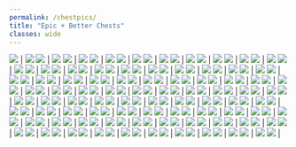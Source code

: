 ```yaml
---
permalink: /chestpics/
title: "Epic + Better Chests"
classes: wide
---  
```


[![](https://media.discordapp.net/attachments/826525665116553228/827368664105484318/image0.png?width=200&height=200)](![](https://cdn.discordapp.com/attachments/826525665116553228/827368664105484318/image0.png)) | [![](https://media.discordapp.net/attachments/826525665116553228/827368700528033812/image0.png?width=200&height=200)](![](https://cdn.discordapp.com/attachments/826525665116553228/827368700528033812/image0.png))
[![](https://media.discordapp.net/attachments/826525665116553228/827542599207616552/image0.png?width=200&height=200)](![](https://cdn.discordapp.com/attachments/826525665116553228/827542599207616552/image0.png)) | [![](https://media.discordapp.net/attachments/826525665116553228/828439499091738694/image0.png?width=200&height=200)](![](https://cdn.discordapp.com/attachments/826525665116553228/828439499091738694/image0.png))
[![](https://media.discordapp.net/attachments/826525665116553228/828439499486527508/image1.png?width=200&height=200)](![](https://cdn.discordapp.com/attachments/826525665116553228/828439499486527508/image1.png)) | [![](https://media.discordapp.net/attachments/826525665116553228/828439499981848618/image2.png?width=200&height=200)](![](https://cdn.discordapp.com/attachments/826525665116553228/828439499981848618/image2.png))
[![](https://media.discordapp.net/attachments/826525665116553228/828439500291702784/image3.png?width=200&height=200)](![](https://cdn.discordapp.com/attachments/826525665116553228/828439500291702784/image3.png)) | [![](https://media.discordapp.net/attachments/826525665116553228/830211930731053126/image0.png?width=200&height=200)](![](https://cdn.discordapp.com/attachments/826525665116553228/830211930731053126/image0.png))
[![](https://media.discordapp.net/attachments/826525665116553228/830211931335819264/image1.png?width=200&height=200)](![](https://cdn.discordapp.com/attachments/826525665116553228/830211931335819264/image1.png)) | [![](https://media.discordapp.net/attachments/826525665116553228/830211931804532786/image2.png?width=200&height=200)](![](https://cdn.discordapp.com/attachments/826525665116553228/830211931804532786/image2.png))
[![](https://media.discordapp.net/attachments/826525665116553228/830211932836462612/image3.png?width=200&height=200)](![](https://cdn.discordapp.com/attachments/826525665116553228/830211932836462612/image3.png)) | [![](https://media.discordapp.net/attachments/826525665116553228/830211933307142184/image4.png?width=200&height=200)](![](https://cdn.discordapp.com/attachments/826525665116553228/830211933307142184/image4.png))
[![](https://media.discordapp.net/attachments/826525665116553228/830833740410126376/image0.png?width=200&height=200)](![](https://cdn.discordapp.com/attachments/826525665116553228/830833740410126376/image0.png)) | [![](https://media.discordapp.net/attachments/826525665116553228/830833740737019984/image1.png?width=200&height=200)](![](https://cdn.discordapp.com/attachments/826525665116553228/830833740737019984/image1.png))
[![](https://media.discordapp.net/attachments/826525665116553228/835731150869102672/IMG_3410.PNG?width=200&height=200)](![](https://cdn.discordapp.com/attachments/826525665116553228/835731150869102672/IMG_3410.PNG)) | [![](https://media.discordapp.net/attachments/826525665116553228/835731161807323166/IMG_3401.PNG?width=200&height=200)](![](https://cdn.discordapp.com/attachments/826525665116553228/835731161807323166/IMG_3401.PNG))
[![](https://media.discordapp.net/attachments/826525665116553228/835731161904578560/IMG_3411.PNG?width=200&height=200)](![](https://cdn.discordapp.com/attachments/826525665116553228/835731161904578560/IMG_3411.PNG)) | [![](https://media.discordapp.net/attachments/826525665116553228/835731551127207956/IMG_3440.PNG?width=200&height=200)](![](https://cdn.discordapp.com/attachments/826525665116553228/835731551127207956/IMG_3440.PNG))
[![](https://media.discordapp.net/attachments/826525665116553228/835731551538118666/IMG_3447.PNG?width=200&height=200)](![](https://cdn.discordapp.com/attachments/826525665116553228/835731551538118666/IMG_3447.PNG)) | [![](https://media.discordapp.net/attachments/826525665116553228/835731559155105792/IMG_3442.PNG?width=200&height=200)](![](https://cdn.discordapp.com/attachments/826525665116553228/835731559155105792/IMG_3442.PNG))
[![](https://media.discordapp.net/attachments/826525665116553228/835731559796703262/IMG_3456.PNG?width=200&height=200)](![](https://cdn.discordapp.com/attachments/826525665116553228/835731559796703262/IMG_3456.PNG)) | [![](https://media.discordapp.net/attachments/826525665116553228/835731713538785320/IMG_3462.PNG?width=200&height=200)](![](https://cdn.discordapp.com/attachments/826525665116553228/835731713538785320/IMG_3462.PNG))
[![](https://media.discordapp.net/attachments/826525665116553228/835731730722979850/IMG_3491.PNG?width=200&height=200)](![](https://cdn.discordapp.com/attachments/826525665116553228/835731730722979850/IMG_3491.PNG)) | [![](https://media.discordapp.net/attachments/826525665116553228/835731732362690630/IMG_3497.PNG?width=200&height=200)](![](https://cdn.discordapp.com/attachments/826525665116553228/835731732362690630/IMG_3497.PNG))
[![](https://media.discordapp.net/attachments/826525665116553228/835731732434911242/IMG_3512.PNG?width=200&height=200)](![](https://cdn.discordapp.com/attachments/826525665116553228/835731732434911242/IMG_3512.PNG)) | [![](https://media.discordapp.net/attachments/826525665116553228/835731732799553586/IMG_3486.PNG?width=200&height=200)](![](https://cdn.discordapp.com/attachments/826525665116553228/835731732799553586/IMG_3486.PNG))
[![](https://media.discordapp.net/attachments/826525665116553228/835731875313221673/IMG_3575.PNG?width=200&height=200)](![](https://cdn.discordapp.com/attachments/826525665116553228/835731875313221673/IMG_3575.PNG)) | [![](https://media.discordapp.net/attachments/826525665116553228/835731876609130508/IMG_3545.PNG?width=200&height=200)](![](https://cdn.discordapp.com/attachments/826525665116553228/835731876609130508/IMG_3545.PNG))
[![](https://media.discordapp.net/attachments/826525665116553228/835731883760680970/IMG_3551.PNG?width=200&height=200)](![](https://cdn.discordapp.com/attachments/826525665116553228/835731883760680970/IMG_3551.PNG)) | [![](https://media.discordapp.net/attachments/826525665116553228/835731883350294538/IMG_3527.PNG?width=200&height=200)](![](https://cdn.discordapp.com/attachments/826525665116553228/835731883350294538/IMG_3527.PNG))
[![](https://media.discordapp.net/attachments/826525665116553228/836040890132201492/image0.png?width=200&height=200)](![](https://cdn.discordapp.com/attachments/826525665116553228/836040890132201492/image0.png)) | [![](https://media.discordapp.net/attachments/826525665116553228/836275532286525460/image0.png?width=200&height=200)](![](https://cdn.discordapp.com/attachments/826525665116553228/836275532286525460/image0.png))
[![](https://media.discordapp.net/attachments/826525665116553228/836275532647628800/image1.png?width=200&height=200)](![](https://cdn.discordapp.com/attachments/826525665116553228/836275532647628800/image1.png)) | [![](https://media.discordapp.net/attachments/826525665116553228/840815557158109224/IMG_3719.PNG?width=200&height=200)](![](https://cdn.discordapp.com/attachments/826525665116553228/840815557158109224/IMG_3719.PNG))
[![](https://media.discordapp.net/attachments/826525665116553228/840815565211959329/IMG_3771.PNG?width=200&height=200)](![](https://cdn.discordapp.com/attachments/826525665116553228/840815565211959329/IMG_3771.PNG)) | [![](https://media.discordapp.net/attachments/826525665116553228/840815575319969812/IMG_3732.PNG?width=200&height=200)](![](https://cdn.discordapp.com/attachments/826525665116553228/840815575319969812/IMG_3732.PNG))
[![](https://media.discordapp.net/attachments/826525665116553228/840815579165098044/IMG_3720.PNG?width=200&height=200)](![](https://cdn.discordapp.com/attachments/826525665116553228/840815579165098044/IMG_3720.PNG)) | [![](https://media.discordapp.net/attachments/826525665116553228/840815579090386994/IMG_3773.PNG?width=200&height=200)](![](https://cdn.discordapp.com/attachments/826525665116553228/840815579090386994/IMG_3773.PNG))
[![](https://media.discordapp.net/attachments/826525665116553228/840815697877008414/IMG_3854.PNG?width=200&height=200)](![](https://cdn.discordapp.com/attachments/826525665116553228/840815697877008414/IMG_3854.PNG)) | [![](https://media.discordapp.net/attachments/826525665116553228/840815710996922368/IMG_3774.PNG?width=200&height=200)](![](https://cdn.discordapp.com/attachments/826525665116553228/840815710996922368/IMG_3774.PNG))
[![](https://media.discordapp.net/attachments/826525665116553228/840815713312702464/IMG_3780.PNG?width=200&height=200)](![](https://cdn.discordapp.com/attachments/826525665116553228/840815713312702464/IMG_3780.PNG)) | [![](https://media.discordapp.net/attachments/826525665116553228/840815714830123018/IMG_3782.PNG?width=200&height=200)](![](https://cdn.discordapp.com/attachments/826525665116553228/840815714830123018/IMG_3782.PNG))
[![](https://media.discordapp.net/attachments/826525665116553228/840815714981773353/IMG_3802.PNG?width=200&height=200)](![](https://cdn.discordapp.com/attachments/826525665116553228/840815714981773353/IMG_3802.PNG)) | [![](https://media.discordapp.net/attachments/826525665116553228/840815878114508820/IMG_3956.PNG?width=200&height=200)](![](https://cdn.discordapp.com/attachments/826525665116553228/840815878114508820/IMG_3956.PNG))
[![](https://media.discordapp.net/attachments/826525665116553228/862195221805400104/image0.jpg?width=200&height=200)](![](https://cdn.discordapp.com/attachments/826525665116553228/862195221805400104/image0.jpg)) | [![](https://media.discordapp.net/attachments/826525665116553228/862195363153838140/image0.jpg?width=200&height=200)](![](https://cdn.discordapp.com/attachments/826525665116553228/862195363153838140/image0.jpg))
[![](https://media.discordapp.net/attachments/826525665116553228/862195478115123231/IMG_3946.PNG?width=200&height=200)](![](https://cdn.discordapp.com/attachments/826525665116553228/862195478115123231/IMG_3946.PNG)) | [![](https://media.discordapp.net/attachments/826525665116553228/862195479324000306/IMG_3948.PNG?width=200&height=200)](![](https://cdn.discordapp.com/attachments/826525665116553228/862195479324000306/IMG_3948.PNG))
[![](https://media.discordapp.net/attachments/826525665116553228/862195480502206474/IMG_3958.PNG?width=200&height=200)](![](https://cdn.discordapp.com/attachments/826525665116553228/862195480502206474/IMG_3958.PNG)) | [![](https://media.discordapp.net/attachments/826525665116553228/862195481517359145/IMG_3961.PNG?width=200&height=200)](![](https://cdn.discordapp.com/attachments/826525665116553228/862195481517359145/IMG_3961.PNG))
[![](https://media.discordapp.net/attachments/826525665116553228/862195630809415710/IMG_3970.PNG?width=200&height=200)](![](https://cdn.discordapp.com/attachments/826525665116553228/862195630809415710/IMG_3970.PNG)) | [![](https://media.discordapp.net/attachments/826525665116553228/862195632198254602/IMG_3995.PNG?width=200&height=200)](![](https://cdn.discordapp.com/attachments/826525665116553228/862195632198254602/IMG_3995.PNG))
[![](https://media.discordapp.net/attachments/826525665116553228/862195633254432788/IMG_3974.PNG?width=200&height=200)](![](https://cdn.discordapp.com/attachments/826525665116553228/862195633254432788/IMG_3974.PNG)) | [![](https://media.discordapp.net/attachments/826525665116553228/862196300904136714/IMG_4090.PNG?width=200&height=200)](![](https://cdn.discordapp.com/attachments/826525665116553228/862196300904136714/IMG_4090.PNG))
[![](https://media.discordapp.net/attachments/826525665116553228/862196300677120060/IMG_4058.PNG?width=200&height=200)](![](https://cdn.discordapp.com/attachments/826525665116553228/862196300677120060/IMG_4058.PNG)) | [![](https://media.discordapp.net/attachments/826525665116553228/862196301235093504/IMG_4071.PNG?width=200&height=200)](![](https://cdn.discordapp.com/attachments/826525665116553228/862196301235093504/IMG_4071.PNG))
[![](https://media.discordapp.net/attachments/826525665116553228/862196303366455306/IMG_4077.PNG?width=200&height=200)](![](https://cdn.discordapp.com/attachments/826525665116553228/862196303366455306/IMG_4077.PNG)) | [![](https://media.discordapp.net/attachments/826525665116553228/862196461449117736/IMG_4124.PNG?width=200&height=200)](![](https://cdn.discordapp.com/attachments/826525665116553228/862196461449117736/IMG_4124.PNG))
[![](https://media.discordapp.net/attachments/826525665116553228/862196462040121394/IMG_4281.PNG?width=200&height=200)](![](https://cdn.discordapp.com/attachments/826525665116553228/862196462040121394/IMG_4281.PNG)) | [![](https://media.discordapp.net/attachments/826525665116553228/862196471890051102/IMG_4343.PNG?width=200&height=200)](![](https://cdn.discordapp.com/attachments/826525665116553228/862196471890051102/IMG_4343.PNG))
[![](https://media.discordapp.net/attachments/826525665116553228/862196472019681290/IMG_4287.PNG?width=200&height=200)](![](https://cdn.discordapp.com/attachments/826525665116553228/862196472019681290/IMG_4287.PNG)) | [![](https://media.discordapp.net/attachments/826525665116553228/862196617755230218/IMG_4384.PNG?width=200&height=200)](![](https://cdn.discordapp.com/attachments/826525665116553228/862196617755230218/IMG_4384.PNG))
[![](https://media.discordapp.net/attachments/826525665116553228/862196617893118023/IMG_4392.PNG?width=200&height=200)](![](https://cdn.discordapp.com/attachments/826525665116553228/862196617893118023/IMG_4392.PNG)) | [![](https://media.discordapp.net/attachments/826525665116553228/862196621752139776/IMG_4355.PNG?width=200&height=200)](![](https://cdn.discordapp.com/attachments/826525665116553228/862196621752139776/IMG_4355.PNG))
[![](https://media.discordapp.net/attachments/826525665116553228/862196627594018816/IMG_4403.PNG?width=200&height=200)](![](https://cdn.discordapp.com/attachments/826525665116553228/862196627594018816/IMG_4403.PNG)) | [![](https://media.discordapp.net/attachments/826525665116553228/862196627950010378/IMG_4404.PNG?width=200&height=200)](![](https://cdn.discordapp.com/attachments/826525665116553228/862196627950010378/IMG_4404.PNG))
[![](https://media.discordapp.net/attachments/826525665116553228/862196742014500934/IMG_4420.PNG?width=200&height=200)](![](https://cdn.discordapp.com/attachments/826525665116553228/862196742014500934/IMG_4420.PNG)) | [![](https://media.discordapp.net/attachments/826525665116553228/862196754547867648/IMG_4439.PNG?width=200&height=200)](![](https://cdn.discordapp.com/attachments/826525665116553228/862196754547867648/IMG_4439.PNG))
[![](https://media.discordapp.net/attachments/826525665116553228/862196759987879936/IMG_4494.PNG?width=200&height=200)](![](https://cdn.discordapp.com/attachments/826525665116553228/862196759987879936/IMG_4494.PNG)) | [![](https://media.discordapp.net/attachments/826525665116553228/862196766072897546/IMG_4554.PNG?width=200&height=200)](![](https://cdn.discordapp.com/attachments/826525665116553228/862196766072897546/IMG_4554.PNG))
[![](https://media.discordapp.net/attachments/826525665116553228/862196766421417985/IMG_4558.PNG?width=200&height=200)](![](https://cdn.discordapp.com/attachments/826525665116553228/862196766421417985/IMG_4558.PNG)) | [![](https://media.discordapp.net/attachments/826525665116553228/862196767474581534/IMG_4569.PNG?width=200&height=200)](![](https://cdn.discordapp.com/attachments/826525665116553228/862196767474581534/IMG_4569.PNG))
[![](https://media.discordapp.net/attachments/826525665116553228/862196769977794600/IMG_4520.PNG?width=200&height=200)](![](https://cdn.discordapp.com/attachments/826525665116553228/862196769977794600/IMG_4520.PNG)) | [![](https://media.discordapp.net/attachments/826525665116553228/862197100552650752/IMG_4668.PNG?width=200&height=200)](![](https://cdn.discordapp.com/attachments/826525665116553228/862197100552650752/IMG_4668.PNG))
[![](https://media.discordapp.net/attachments/826525665116553228/862197111247863848/IMG_4585.PNG?width=200&height=200)](![](https://cdn.discordapp.com/attachments/826525665116553228/862197111247863848/IMG_4585.PNG)) | [![](https://media.discordapp.net/attachments/826525665116553228/862197119014928394/IMG_4683.PNG?width=200&height=200)](![](https://cdn.discordapp.com/attachments/826525665116553228/862197119014928394/IMG_4683.PNG))
[![](https://media.discordapp.net/attachments/826525665116553228/862197121086914560/IMG_4835.PNG?width=200&height=200)](![](https://cdn.discordapp.com/attachments/826525665116553228/862197121086914560/IMG_4835.PNG)) | [![](https://media.discordapp.net/attachments/826525665116553228/862197122257518622/IMG_4606.PNG?width=200&height=200)](![](https://cdn.discordapp.com/attachments/826525665116553228/862197122257518622/IMG_4606.PNG))
[![](https://media.discordapp.net/attachments/826525665116553228/862197123276734475/IMG_4597.PNG?width=200&height=200)](![](https://cdn.discordapp.com/attachments/826525665116553228/862197123276734475/IMG_4597.PNG)) | [![](https://media.discordapp.net/attachments/826525665116553228/862197261488488458/IMG_4871.PNG?width=200&height=200)](![](https://cdn.discordapp.com/attachments/826525665116553228/862197261488488458/IMG_4871.PNG))
[![](https://media.discordapp.net/attachments/826525665116553228/862197282778120192/IMG_4873.PNG?width=200&height=200)](![](https://cdn.discordapp.com/attachments/826525665116553228/862197282778120192/IMG_4873.PNG)) | [![](https://media.discordapp.net/attachments/826525665116553228/862197283902586880/IMG_4950.PNG?width=200&height=200)](![](https://cdn.discordapp.com/attachments/826525665116553228/862197283902586880/IMG_4950.PNG))
[![](https://media.discordapp.net/attachments/826525665116553228/862197286867828786/IMG_4957.PNG?width=200&height=200)](![](https://cdn.discordapp.com/attachments/826525665116553228/862197286867828786/IMG_4957.PNG)) | [![](https://media.discordapp.net/attachments/826525665116553228/862197288528379924/IMG_4951.PNG?width=200&height=200)](![](https://cdn.discordapp.com/attachments/826525665116553228/862197288528379924/IMG_4951.PNG))
[![](https://media.discordapp.net/attachments/826525665116553228/862197289791389696/IMG_4928.PNG?width=200&height=200)](![](https://cdn.discordapp.com/attachments/826525665116553228/862197289791389696/IMG_4928.PNG)) | [![](https://media.discordapp.net/attachments/826525665116553228/862197433831391232/IMG_3311.PNG?width=200&height=200)](![](https://cdn.discordapp.com/attachments/826525665116553228/862197433831391232/IMG_3311.PNG))
[![](https://media.discordapp.net/attachments/826525665116553228/862197435254571088/IMG_3303.PNG?width=200&height=200)](![](https://cdn.discordapp.com/attachments/826525665116553228/862197435254571088/IMG_3303.PNG)) | [![](https://media.discordapp.net/attachments/826525665116553228/862197456505667594/IMG_4964.PNG?width=200&height=200)](![](https://cdn.discordapp.com/attachments/826525665116553228/862197456505667594/IMG_4964.PNG))
[![](https://media.discordapp.net/attachments/826525665116553228/862198148864016394/IMG_5039.PNG?width=200&height=200)](![](https://cdn.discordapp.com/attachments/826525665116553228/862198148864016394/IMG_5039.PNG)) | [![](https://media.discordapp.net/attachments/826525665116553228/862198150206849055/IMG_5139.PNG?width=200&height=200)](![](https://cdn.discordapp.com/attachments/826525665116553228/862198150206849055/IMG_5139.PNG))
[![](https://media.discordapp.net/attachments/826525665116553228/862198153482993694/IMG_5148.PNG?width=200&height=200)](![](https://cdn.discordapp.com/attachments/826525665116553228/862198153482993694/IMG_5148.PNG)) | [![](https://media.discordapp.net/attachments/826525665116553228/862198153797304330/IMG_5235.PNG?width=200&height=200)](![](https://cdn.discordapp.com/attachments/826525665116553228/862198153797304330/IMG_5235.PNG))
[![](https://media.discordapp.net/attachments/826525665116553228/862198154719395850/IMG_5146.PNG?width=200&height=200)](![](https://cdn.discordapp.com/attachments/826525665116553228/862198154719395850/IMG_5146.PNG)) | [![](https://media.discordapp.net/attachments/826525665116553228/862198266536263680/IMG_5335.PNG?width=200&height=200)](![](https://cdn.discordapp.com/attachments/826525665116553228/862198266536263680/IMG_5335.PNG))
[![](https://media.discordapp.net/attachments/826525665116553228/862198516638416906/IMG_5253.PNG?width=200&height=200)](![](https://cdn.discordapp.com/attachments/826525665116553228/862198516638416906/IMG_5253.PNG)) | [![](https://media.discordapp.net/attachments/826525665116553228/862198517921087508/IMG_5355.PNG?width=200&height=200)](![](https://cdn.discordapp.com/attachments/826525665116553228/862198517921087508/IMG_5355.PNG))
[![](https://media.discordapp.net/attachments/826525665116553228/862198519250026526/IMG_5363.PNG?width=200&height=200)](![](https://cdn.discordapp.com/attachments/826525665116553228/862198519250026526/IMG_5363.PNG)) | [![](https://media.discordapp.net/attachments/826525665116553228/862198519925964860/IMG_5381.PNG?width=200&height=200)](![](https://cdn.discordapp.com/attachments/826525665116553228/862198519925964860/IMG_5381.PNG))
[![](https://media.discordapp.net/attachments/826525665116553228/862198635138646046/IMG_5475.PNG?width=200&height=200)](![](https://cdn.discordapp.com/attachments/826525665116553228/862198635138646046/IMG_5475.PNG)) | [![](https://media.discordapp.net/attachments/826525665116553228/862198819608723506/IMG_5479.PNG?width=200&height=200)](![](https://cdn.discordapp.com/attachments/826525665116553228/862198819608723506/IMG_5479.PNG))
[![](https://media.discordapp.net/attachments/826525665116553228/862198819546595338/IMG_5546.PNG?width=200&height=200)](![](https://cdn.discordapp.com/attachments/826525665116553228/862198819546595338/IMG_5546.PNG)) | [![](https://media.discordapp.net/attachments/826525665116553228/862198819650011176/IMG_5565.PNG?width=200&height=200)](![](https://cdn.discordapp.com/attachments/826525665116553228/862198819650011176/IMG_5565.PNG))
[![](https://media.discordapp.net/attachments/826525665116553228/862198821634965534/IMG_5543.PNG?width=200&height=200)](![](https://cdn.discordapp.com/attachments/826525665116553228/862198821634965534/IMG_5543.PNG)) | [![](https://media.discordapp.net/attachments/826525665116553228/862198954707517440/IMG_3317.PNG?width=200&height=200)](![](https://cdn.discordapp.com/attachments/826525665116553228/862198954707517440/IMG_3317.PNG))
[![](https://media.discordapp.net/attachments/826525665116553228/862198956037505024/IMG_3318.PNG?width=200&height=200)](![](https://cdn.discordapp.com/attachments/826525665116553228/862198956037505024/IMG_3318.PNG)) | [![](https://media.discordapp.net/attachments/826525665116553228/862198958598914048/IMG_5830.PNG?width=200&height=200)](![](https://cdn.discordapp.com/attachments/826525665116553228/862198958598914048/IMG_5830.PNG))
[![](https://media.discordapp.net/attachments/826525665116553228/862198971808481280/IMG_5681.PNG?width=200&height=200)](![](https://cdn.discordapp.com/attachments/826525665116553228/862198971808481280/IMG_5681.PNG)) | [![](https://media.discordapp.net/attachments/826525665116553228/862198973476241438/IMG_5825.PNG?width=200&height=200)](![](https://cdn.discordapp.com/attachments/826525665116553228/862198973476241438/IMG_5825.PNG))
[![](https://media.discordapp.net/attachments/826525665116553228/862198973354999848/IMG_5674.PNG?width=200&height=200)](![](https://cdn.discordapp.com/attachments/826525665116553228/862198973354999848/IMG_5674.PNG)) | [![](https://media.discordapp.net/attachments/826525665116553228/862199107245572116/IMG_5888.PNG?width=200&height=200)](![](https://cdn.discordapp.com/attachments/826525665116553228/862199107245572116/IMG_5888.PNG))
[![](https://media.discordapp.net/attachments/826525665116553228/862199110861848596/IMG_5848.PNG?width=200&height=200)](![](https://cdn.discordapp.com/attachments/826525665116553228/862199110861848596/IMG_5848.PNG)) | [![](https://media.discordapp.net/attachments/826525665116553228/862199112270086144/IMG_5857.PNG?width=200&height=200)](![](https://cdn.discordapp.com/attachments/826525665116553228/862199112270086144/IMG_5857.PNG))
[![](https://media.discordapp.net/attachments/826525665116553228/866190434982952990/IMG_5909.PNG?width=200&height=200)](![](https://cdn.discordapp.com/attachments/826525665116553228/866190434982952990/IMG_5909.PNG)) | [![](https://media.discordapp.net/attachments/826525665116553228/866190443691507722/IMG_6035.PNG?width=200&height=200)](![](https://cdn.discordapp.com/attachments/826525665116553228/866190443691507722/IMG_6035.PNG))
[![](https://media.discordapp.net/attachments/826525665116553228/866190445925892102/IMG_6011.PNG?width=200&height=200)](![](https://cdn.discordapp.com/attachments/826525665116553228/866190445925892102/IMG_6011.PNG)) | [![](https://media.discordapp.net/attachments/826525665116553228/866190446854406164/IMG_5934.PNG?width=200&height=200)](![](https://cdn.discordapp.com/attachments/826525665116553228/866190446854406164/IMG_5934.PNG))
[![](https://media.discordapp.net/attachments/826525665116553228/866190607130558484/IMG_3346.PNG?width=200&height=200)](![](https://cdn.discordapp.com/attachments/826525665116553228/866190607130558484/IMG_3346.PNG)) | [![](https://media.discordapp.net/attachments/826525665116553228/866190611148439552/IMG_6140.PNG?width=200&height=200)](![](https://cdn.discordapp.com/attachments/826525665116553228/866190611148439552/IMG_6140.PNG))
[![](https://media.discordapp.net/attachments/826525665116553228/866190614465871922/IMG_6163.PNG?width=200&height=200)](![](https://cdn.discordapp.com/attachments/826525665116553228/866190614465871922/IMG_6163.PNG)) | [![](https://media.discordapp.net/attachments/826525665116553228/866190621944578089/IMG_6175.PNG?width=200&height=200)](![](https://cdn.discordapp.com/attachments/826525665116553228/866190621944578089/IMG_6175.PNG))
[![](https://media.discordapp.net/attachments/826525665116553228/866190622201217044/IMG_6169.PNG?width=200&height=200)](![](https://cdn.discordapp.com/attachments/826525665116553228/866190622201217044/IMG_6169.PNG)) | [![](https://media.discordapp.net/attachments/826525665116553228/866190866702663690/IMG_6390.PNG?width=200&height=200)](![](https://cdn.discordapp.com/attachments/826525665116553228/866190866702663690/IMG_6390.PNG))
[![](https://media.discordapp.net/attachments/826525665116553228/866190867727777792/IMG_6394.PNG?width=200&height=200)](![](https://cdn.discordapp.com/attachments/826525665116553228/866190867727777792/IMG_6394.PNG)) | [![](https://media.discordapp.net/attachments/826525665116553228/866190870423535656/IMG_6391.PNG?width=200&height=200)](![](https://cdn.discordapp.com/attachments/826525665116553228/866190870423535656/IMG_6391.PNG))
[![](https://media.discordapp.net/attachments/826525665116553228/866190876316139550/IMG_6591.PNG?width=200&height=200)](![](https://cdn.discordapp.com/attachments/826525665116553228/866190876316139550/IMG_6591.PNG)) | [![](https://media.discordapp.net/attachments/826525665116553228/866190877374414848/IMG_6592.PNG?width=200&height=200)](![](https://cdn.discordapp.com/attachments/826525665116553228/866190877374414848/IMG_6592.PNG))
[![](https://media.discordapp.net/attachments/826525665116553228/874157617721790524/IMG_6974.PNG?width=200&height=200)](![](https://cdn.discordapp.com/attachments/826525665116553228/874157617721790524/IMG_6974.PNG)) | [![](https://media.discordapp.net/attachments/826525665116553228/874157617998614558/IMG_6833.PNG?width=200&height=200)](![](https://cdn.discordapp.com/attachments/826525665116553228/874157617998614558/IMG_6833.PNG))
[![](https://media.discordapp.net/attachments/826525665116553228/874157619412074546/IMG_6959.PNG?width=200&height=200)](![](https://cdn.discordapp.com/attachments/826525665116553228/874157619412074546/IMG_6959.PNG)) | [![](https://media.discordapp.net/attachments/826525665116553228/874157621752520764/IMG_6731.PNG?width=200&height=200)](![](https://cdn.discordapp.com/attachments/826525665116553228/874157621752520764/IMG_6731.PNG))
[![](https://media.discordapp.net/attachments/826525665116553228/874157895346962452/IMG_7007.PNG?width=200&height=200)](![](https://cdn.discordapp.com/attachments/826525665116553228/874157895346962452/IMG_7007.PNG)) | [![](https://media.discordapp.net/attachments/826525665116553228/874157907380437012/IMG_7080.PNG?width=200&height=200)](![](https://cdn.discordapp.com/attachments/826525665116553228/874157907380437012/IMG_7080.PNG))
[![](https://media.discordapp.net/attachments/826525665116553228/874157907451715634/IMG_7002.PNG?width=200&height=200)](![](https://cdn.discordapp.com/attachments/826525665116553228/874157907451715634/IMG_7002.PNG)) | [![](https://media.discordapp.net/attachments/826525665116553228/874157909410471986/IMG_7210.PNG?width=200&height=200)](![](https://cdn.discordapp.com/attachments/826525665116553228/874157909410471986/IMG_7210.PNG))
[![](https://media.discordapp.net/attachments/826525665116553228/874157912015122462/IMG_7219.PNG?width=200&height=200)](![](https://cdn.discordapp.com/attachments/826525665116553228/874157912015122462/IMG_7219.PNG)) | [![](https://media.discordapp.net/attachments/826525665116553228/874158106270130176/IMG_7278.PNG?width=200&height=200)](![](https://cdn.discordapp.com/attachments/826525665116553228/874158106270130176/IMG_7278.PNG))
[![](https://media.discordapp.net/attachments/826525665116553228/874158123408056401/IMG_7334.PNG?width=200&height=200)](![](https://cdn.discordapp.com/attachments/826525665116553228/874158123408056401/IMG_7334.PNG)) | [![](https://media.discordapp.net/attachments/826525665116553228/874158123336740874/IMG_7332.PNG?width=200&height=200)](![](https://cdn.discordapp.com/attachments/826525665116553228/874158123336740874/IMG_7332.PNG))
[![](https://media.discordapp.net/attachments/826525665116553228/874158123609382952/IMG_7333.PNG?width=200&height=200)](![](https://cdn.discordapp.com/attachments/826525665116553228/874158123609382952/IMG_7333.PNG)) | [![](https://media.discordapp.net/attachments/826525665116553228/874158124016209960/IMG_7644.PNG?width=200&height=200)](![](https://cdn.discordapp.com/attachments/826525665116553228/874158124016209960/IMG_7644.PNG))
[![](https://media.discordapp.net/attachments/826525665116553228/874158472898424912/IMG_7699.PNG?width=200&height=200)](![](https://cdn.discordapp.com/attachments/826525665116553228/874158472898424912/IMG_7699.PNG)) | [![](https://media.discordapp.net/attachments/826525665116553228/874158473498230805/IMG_7726.PNG?width=200&height=200)](![](https://cdn.discordapp.com/attachments/826525665116553228/874158473498230805/IMG_7726.PNG))
[![](https://media.discordapp.net/attachments/826525665116553228/874158474806841364/IMG_7733.PNG?width=200&height=200)](![](https://cdn.discordapp.com/attachments/826525665116553228/874158474806841364/IMG_7733.PNG)) | [![](https://media.discordapp.net/attachments/826525665116553228/886523508958584862/IMG_3370.PNG?width=200&height=200)](![](https://cdn.discordapp.com/attachments/826525665116553228/886523508958584862/IMG_3370.PNG))
[![](https://media.discordapp.net/attachments/826525665116553228/886523511542284288/IMG_7998.PNG?width=200&height=200)](![](https://cdn.discordapp.com/attachments/826525665116553228/886523511542284288/IMG_7998.PNG)) | [![](https://media.discordapp.net/attachments/826525665116553228/886523511567417404/IMG_7997.PNG?width=200&height=200)](![](https://cdn.discordapp.com/attachments/826525665116553228/886523511567417404/IMG_7997.PNG))
[![](https://media.discordapp.net/attachments/826525665116553228/886523519771500584/IMG_7914.PNG?width=200&height=200)](![](https://cdn.discordapp.com/attachments/826525665116553228/886523519771500584/IMG_7914.PNG)) | [![](https://media.discordapp.net/attachments/826525665116553228/886523520614551572/IMG_7951.PNG?width=200&height=200)](![](https://cdn.discordapp.com/attachments/826525665116553228/886523520614551572/IMG_7951.PNG))
[![](https://media.discordapp.net/attachments/826525665116553228/886523714013921320/IMG_8272.PNG?width=200&height=200)](![](https://cdn.discordapp.com/attachments/826525665116553228/886523714013921320/IMG_8272.PNG)) | [![](https://media.discordapp.net/attachments/826525665116553228/886523715444158474/IMG_8183.PNG?width=200&height=200)](![](https://cdn.discordapp.com/attachments/826525665116553228/886523715444158474/IMG_8183.PNG))
[![](https://media.discordapp.net/attachments/826525665116553228/886523715658088458/IMG_8419.PNG?width=200&height=200)](![](https://cdn.discordapp.com/attachments/826525665116553228/886523715658088458/IMG_8419.PNG)) | [![](https://media.discordapp.net/attachments/826525665116553228/886523716610191360/IMG_8545.PNG?width=200&height=200)](![](https://cdn.discordapp.com/attachments/826525665116553228/886523716610191360/IMG_8545.PNG))
[![](https://media.discordapp.net/attachments/826525665116553228/886523716480147506/IMG_8540.PNG?width=200&height=200)](![](https://cdn.discordapp.com/attachments/826525665116553228/886523716480147506/IMG_8540.PNG)) | [![](https://media.discordapp.net/attachments/826525665116553228/886524051877658694/IMG_8568.PNG?width=200&height=200)](![](https://cdn.discordapp.com/attachments/826525665116553228/886524051877658694/IMG_8568.PNG))
[![](https://media.discordapp.net/attachments/826525665116553228/886524071049834517/IMG_8823.PNG?width=200&height=200)](![](https://cdn.discordapp.com/attachments/826525665116553228/886524071049834517/IMG_8823.PNG)) | [![](https://media.discordapp.net/attachments/826525665116553228/886524071876132864/IMG_8775.PNG?width=200&height=200)](![](https://cdn.discordapp.com/attachments/826525665116553228/886524071876132864/IMG_8775.PNG))
[![](https://media.discordapp.net/attachments/826525665116553228/886524072303947776/IMG_8719.PNG?width=200&height=200)](![](https://cdn.discordapp.com/attachments/826525665116553228/886524072303947776/IMG_8719.PNG)) | [![](https://media.discordapp.net/attachments/826525665116553228/886524072954044416/IMG_8786.PNG?width=200&height=200)](![](https://cdn.discordapp.com/attachments/826525665116553228/886524072954044416/IMG_8786.PNG))
[![](https://media.discordapp.net/attachments/826525665116553228/886524074283630652/IMG_8574.PNG?width=200&height=200)](![](https://cdn.discordapp.com/attachments/826525665116553228/886524074283630652/IMG_8574.PNG)) | [![](https://media.discordapp.net/attachments/826525665116553228/886524074317217792/IMG_8602.PNG?width=200&height=200)](![](https://cdn.discordapp.com/attachments/826525665116553228/886524074317217792/IMG_8602.PNG))
[![](https://media.discordapp.net/attachments/826525665116553228/886524619887116339/IMG_8562.PNG?width=200&height=200)](![](https://cdn.discordapp.com/attachments/826525665116553228/886524619887116339/IMG_8562.PNG)) | [![](https://media.discordapp.net/attachments/826525665116553228/886524622986678302/IMG_9166.PNG?width=200&height=200)](![](https://cdn.discordapp.com/attachments/826525665116553228/886524622986678302/IMG_9166.PNG))
[![](https://media.discordapp.net/attachments/826525665116553228/886524628959383592/IMG_8933.PNG?width=200&height=200)](![](https://cdn.discordapp.com/attachments/826525665116553228/886524628959383592/IMG_8933.PNG)) | [![](https://media.discordapp.net/attachments/826525665116553228/886524633963200542/IMG_9136.PNG?width=200&height=200)](![](https://cdn.discordapp.com/attachments/826525665116553228/886524633963200542/IMG_9136.PNG))
[![](https://media.discordapp.net/attachments/826525665116553228/886524634269364244/IMG_9079.PNG?width=200&height=200)](![](https://cdn.discordapp.com/attachments/826525665116553228/886524634269364244/IMG_9079.PNG)) | []()

